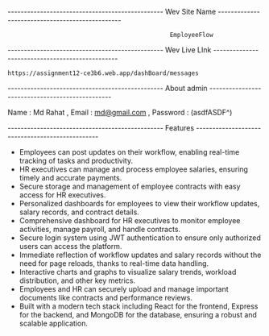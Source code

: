 
------------------------------------------------ Wev Site Name ------------------------------------------------

                                                 EmployeeFlow

------------------------------------------------ Wev Live LInk ------------------------------------------------

    https://assignment12-ce3b6.web.app/dashBoard/messages



------------------------------------------------ About admin ------------------------------------------------

Name : Md Rahat , Email : md@gmail.com , Password : (asdfASDF^)

------------------------------------------------ Features ------------------------------------------------

- Employees can post updates on their workflow, enabling real-time tracking of tasks and productivity.
- HR executives can manage and process employee salaries, ensuring timely and accurate payments.
- Secure storage and management of employee contracts with easy access for HR executives.
- Personalized dashboards for employees to view their workflow updates, salary records, and contract details.
- Comprehensive dashboard for HR executives to monitor employee activities, manage payroll, and handle contracts.
- Secure login system using JWT authentication to ensure only authorized users can access the platform.
- Immediate reflection of workflow updates and salary records without the need for page reloads, thanks to real-time data handling.
- Interactive charts and graphs to visualize salary trends, workload distribution, and other key metrics.
- Employees and HR can securely upload and manage important documents like contracts and performance reviews.
- Built with a modern tech stack including React for the frontend, Express for the backend, and MongoDB for the database, ensuring a robust and scalable application.
